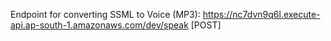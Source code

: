 Endpoint for converting SSML to Voice (MP3): https://nc7dvn9q6l.execute-api.ap-south-1.amazonaws.com/dev/speak [POST]
